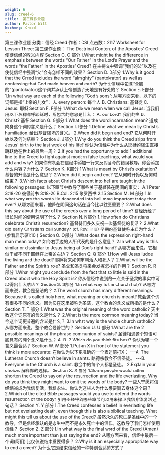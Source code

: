 ```yaml
---
weight: 6
slug: creed-6
title:  第三课作业题
author: Pastor Witt
kecheng: Creed
---
```


第三课作业题
分类：信经 Creed
作者：CSI
点击数：2117
Worksheet for Lesson Three: 第三课作业题：
The Doctrinal Content of the Apostles’ Creed 使徒信经的教义内容
Section C. C 部分
1.What might be the difference in emphasis between the words “Our Father” in the Lord’s Prayer and the words “the Father” in the Apostles’ Creed? 在主祷文中强调“我们的父”以及在使徒信经中强调“父”会有怎样不同的效果？
Section D. D部分 1.Why is it good that the Creed includes the word “almighty” (pantokrator) as well as confessing that God made heaven and earth? 为什么信经中包含“全能的”(pantokrator)这个词并承认上帝创造了天地是有好处的？
Section E. E部分
1.In what way are each of the following “God’s sons”: 从哪方面来看，以下的词都是指“上帝的儿女”：
A.  every person: 每个人
B.  Christians: 基督徒
C.  Jesus: 耶稣
Section F. F部分
1.What do we mean when we call Jesus: 当我们用以下名称称呼耶稣时，所包含的意思是什么：
A.  our Lord? 我们的主
B.  Christ? 基督
Section G. G部分
1.What does the word incarnation mean? 道成肉身这个词的含义是什么？
Section I. I部分
1.Define what we mean by Christ’s humiliation. 给出基督降卑的含义。
2.When did it begin and end? 它从何时开始以及何时结束？
Section J. J部分
1.Why do you think the Creed skips from Jesus’ birth to the last week of his life? 你认为信经中为什么从耶稣的降生直接跳跃他在世上的最后一周？
2.If you had the opportunity to add 1 additional line to the Creed to fight against modern false teachings, what would you add and why? 如果你有机会在信经中添加一行来反对当今的错误教导，你会添加什么内容？为什么？
Section K. K部分
1.What is meant by Christ’s exaltation? 基督的升高是什么意思？
2.When did it begin and end? 它从何时开始以及何时结束？
3.Which facts about Christ’s descent into hell are taught in the following passages: 以下章节中教导了哪些关于基督降在阴间的事实： A.1 Peter 3:18-20 彼得前书 3:18-20 B.Col. 2:15 歌罗西书 2:15
Section M. M 部分
1.In what way are the words He descended into hell more important today than ever? 从哪方面来看，他降在阴间这句话在当今比以往更重要？
2.What does this say about the use of the creeds over a long period of time? 信经历经了很长时间的使用说明了什么？
Section N. N部分
1.How often do Christians celebrate Christ’s resurrection? 基督徒们多久庆祝一次基督徒的复活？
2.What did early Christians call Sunday? (cf. Rev. 1:10) 早期的基督徒称主日为什么？(参看启示录1:10 )
Section O. O部分 1.What does the expression right-hand man mean today? 如今右手边的人所代表的是什么意思？
2.In what way is this similar or dissimilar to Jesus being at God’s right hand? 从哪方面来说，它相似于或不同于耶稣在上帝的右边？
Section Q. Q 部分
1.How will Jesus judge the living and the dead? 耶稣将来如何审判活人和死人？
2.What will be the Father and the Spirit’s role? 圣父和圣灵将来会发挥怎样的作用？
Section R. R 部分
1.What might you conclude from the fact that so little is said in the Creed about who the Holy Spirit is? 你从信经中说到的一点关于圣灵的事实中可以得出什么结论？
Section S. S部分
1.In what way is the church holy? 从哪方面来说，教会是圣洁的？
2.The word church has many different meanings. Because it is called holy here, what meaning or church is meant? 教会这个词有很多不同的含义。因为它在这里被称为圣洁，这个教会的含义或所指的是什么？
Section T. T 部分
1.What was the original meaning of the word catholic? 天主教这个词原有的含义是什么？
2.What is the more common meaning today? 当今这个词更普遍的含义是什么？
3.In what way is the whole church catholic? 从哪方面来说，整个教会是普世的？
Section U. U 部分
1.What are the 2 possible meanings of the phrase communion of saints? 圣徒相通这个短语可能具有的两个含义是什么？
A.
B.
2.Which do you think fits best? 你认为哪一个含义最合适？
Section W. W 部分
1.Put an X in front of the statement you think is more accurate: 在你认为以下更准确的一个表述前打X：
---A. The Lutheran Church doesn’t believe in saints. 路德宗教会不信圣徒。
---B. Everyone in the Church is a saint. 教会中的每个人都是圣徒。
2.Explain your choice. 解释你的选择。
Section X. X 部分
1.Some people would rather shorten the Creed to say only the resurrection and the life everlasting. Why do you think they might want to omit the words of the body? 一些人宁愿将信经缩减成为我信复活，我信永生。你认为这些人为什么想要删去身体这个词？
2.Which of the cited Bible passages would you use to defend the words resurrection of the body? 引用圣经中的哪些章节可以用来捍卫我信身体复活这句话？
Section Y. Y 部分
1.The Creed confesses a belief in everlasting life but not everlasting death, even though this is also a biblical teaching. What might this tell us about the use of the Creed? 虽然永久的死亡是圣经中的一个教导，但是信经承认的是永生中而不是永久死亡中的信仰。这教导了我们怎样使用信经？
Section Z. Z 部分
1.In what way is the final word of the Creed (Amen) much more important than just saying the end? 从哪方面来看，信经中最后一个词(阿们) 比仅仅说结束重要得多？
2.Why is it an especially appropriate way to end a creed? 为什么它是结束信经的一种特别合适的方式？
